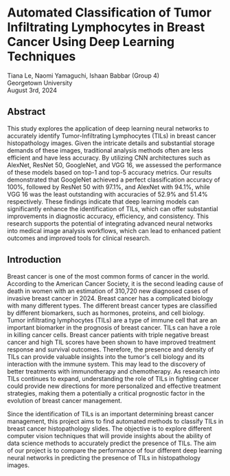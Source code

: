 # Automated Classification of Tumor Infiltrating Lymphocytes in Breast Cancer Using Deep Learning Techniques
Tiana Le, Naomi Yamaguchi, Ishaan Babbar (Group 4)  
Georgetown University  
August 3rd, 2024  


## Abstract
This study explores the application of deep learning neural networks to accurately identify Tumor-Infiltrating Lymphocytes (TILs) in breast cancer histopathology images. Given the intricate details and substantial storage demands of these images, traditional analysis methods often are less efficient and have less accuracy. By utilizing CNN architectures such as AlexNet, ResNet 50, GoogleNet, and VGG 16, we assessed the performance of these models based on top-1 and top-5 accuracy metrics. Our results demonstrated that GoogleNet achieved a perfect classification accuracy of 100%, followed by ResNet 50 with 97.1%, and AlexNet with 94.1%, while VGG 16 was the least outstanding with accuracies of 52.9% and 51.4% respectively. These findings indicate that deep learning models can significantly enhance the identification of TILs, which can offer substantial improvements in diagnostic accuracy, efficiency, and consistency. This research supports the potential of integrating advanced neural networks into medical image analysis workflows, which can lead to enhanced patient outcomes and improved tools for clinical research.

## Introduction 
Breast cancer is one of the most common forms of cancer in the world. According to the American Cancer Society, it is the second leading cause of death in women with an estimation of 310,720 new diagnosed cases of invasive breast cancer in 2024. Breast cancer has a complicated biology with many different types. The different breast cancer types are classified by different biomarkers, such as hormones, proteins, and cell biology. Tumor infiltrating lymphocytes (TILs) are a type of immune cell that are an important biomarker in the prognosis of breast cancer. TILs can have a role in killing cancer cells. Breast cancer patients with triple negative breast cancer and high TIL scores have been shown to have improved treatment response and survival outcomes. Therefore, the presence and density of TILs can provide valuable insights into the tumor's cell biology and its interaction with the immune system. This may lead to the discovery of better treatments with immunotherapy and chemotherapy. As research into TILs continues to expand, understanding the role of TILs in fighting cancer could provide new directions for more personalized and effective treatment strategies, making them a potentially a critical prognostic factor in the evolution of breast cancer management.

Since the identification of TILs is an important determining breast cancer management, this project aims to find automated methods to classify TILs in breast cancer histopathology slides. The objective is to explore different computer vision techniques that will provide insights about the ability of data science methods to accurately predict the presence of TILs. The aim of our project is to compare the performance of four different deep learning neural networks in predicting the presence of TILs in histopathology images.

